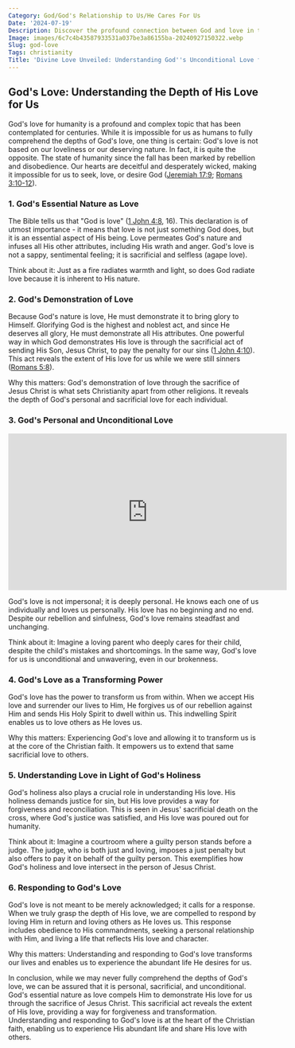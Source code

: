 ```yaml
---
Category: God/God's Relationship to Us/He Cares For Us
Date: '2024-07-19'
Description: Discover the profound connection between God and love in this insightful article, delving into the essence of divine affection and spirituality. Explore the transformative power of love rooted in faith and devotion.
Image: images/6c7c4b43587933531a037be3a86155ba-20240927150322.webp
Slug: god-love
Tags: christianity
Title: 'Divine Love Unveiled: Understanding God''s Unconditional Love for Christians'
---
```


## God's Love: Understanding the Depth of His Love for Us

God's love for humanity is a profound and complex topic that has been contemplated for centuries. While it is impossible for us as humans to fully comprehend the depths of God's love, one thing is certain: God's love is not based on our loveliness or our deserving nature. In fact, it is quite the opposite. The state of humanity since the fall has been marked by rebellion and disobedience. Our hearts are deceitful and desperately wicked, making it impossible for us to seek, love, or desire God ([Jeremiah 17:9](https://www.bibleref.com/Jeremiah/17/Jeremiah-17-9.html); [Romans 3:10-12](https://www.bibleref.com/Romans/3/Romans-3-10.html)).

### 1. God's Essential Nature as Love

The Bible tells us that "God is love" ([1 John 4:8](https://www.bibleref.com/1-John/4/1-John-4-8.html), 16). This declaration is of utmost importance - it means that love is not just something God does, but it is an essential aspect of His being. Love permeates God's nature and infuses all His other attributes, including His wrath and anger. God's love is not a sappy, sentimental feeling; it is sacrificial and selfless (agape love). 

Think about it: Just as a fire radiates warmth and light, so does God radiate love because it is inherent to His nature.

### 2. God's Demonstration of Love

Because God's nature is love, He must demonstrate it to bring glory to Himself. Glorifying God is the highest and noblest act, and since He deserves all glory, He must demonstrate all His attributes. One powerful way in which God demonstrates His love is through the sacrificial act of sending His Son, Jesus Christ, to pay the penalty for our sins ([1 John 4:10](https://www.bibleref.com/1-John/4/1-John-4-10.html)). This act reveals the extent of His love for us while we were still sinners ([Romans 5:8](https://www.bibleref.com/Romans/5/Romans-5-8.html)).

Why this matters: God's demonstration of love through the sacrifice of Jesus Christ is what sets Christianity apart from other religions. It reveals the depth of God's personal and sacrificial love for each individual.

### 3. God's Personal and Unconditional Love


<iframe width="560" height="315" src="https://www.youtube.com/embed/QPywCD-TSd0" frameborder="0" allow="autoplay; encrypted-media" allowfullscreen></iframe>


God's love is not impersonal; it is deeply personal. He knows each one of us individually and loves us personally. His love has no beginning and no end. Despite our rebellion and sinfulness, God's love remains steadfast and unchanging.

Think about it: Imagine a loving parent who deeply cares for their child, despite the child's mistakes and shortcomings. In the same way, God's love for us is unconditional and unwavering, even in our brokenness.

### 4. God's Love as a Transforming Power

God's love has the power to transform us from within. When we accept His love and surrender our lives to Him, He forgives us of our rebellion against Him and sends His Holy Spirit to dwell within us. This indwelling Spirit enables us to love others as He loves us.

Why this matters: Experiencing God's love and allowing it to transform us is at the core of the Christian faith. It empowers us to extend that same sacrificial love to others.

### 5. Understanding Love in Light of God's Holiness

God's holiness also plays a crucial role in understanding His love. His holiness demands justice for sin, but His love provides a way for forgiveness and reconciliation. This is seen in Jesus' sacrificial death on the cross, where God's justice was satisfied, and His love was poured out for humanity.

Think about it: Imagine a courtroom where a guilty person stands before a judge. The judge, who is both just and loving, imposes a just penalty but also offers to pay it on behalf of the guilty person. This exemplifies how God's holiness and love intersect in the person of Jesus Christ.

### 6. Responding to God's Love

God's love is not meant to be merely acknowledged; it calls for a response. When we truly grasp the depth of His love, we are compelled to respond by loving Him in return and loving others as He loves us. This response includes obedience to His commandments, seeking a personal relationship with Him, and living a life that reflects His love and character.

Why this matters: Understanding and responding to God's love transforms our lives and enables us to experience the abundant life He desires for us.

In conclusion, while we may never fully comprehend the depths of God's love, we can be assured that it is personal, sacrificial, and unconditional. God's essential nature as love compels Him to demonstrate His love for us through the sacrifice of Jesus Christ. This sacrificial act reveals the extent of His love, providing a way for forgiveness and transformation. Understanding and responding to God's love is at the heart of the Christian faith, enabling us to experience His abundant life and share His love with others.